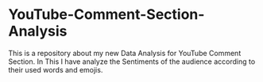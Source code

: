 # YouTube-Comment-Section-Analysis
This is a repository about my new Data Analysis for YouTube Comment Section. In This I have analyze the Sentiments of the audience according to their used words and emojis. 
